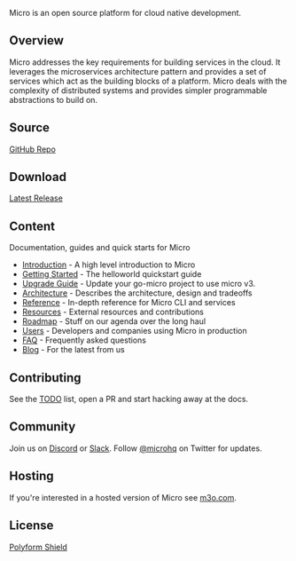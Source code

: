 
Micro is an open source platform for cloud native development.

## Overview

Micro addresses the key requirements for building services in the cloud. It leverages the microservices
architecture pattern and provides a set of services which act as the building blocks of a platform. Micro deals
with the complexity of distributed systems and provides simpler programmable abstractions to build on. 

## Source

[GitHub Repo](https://github.com/micro/micro)

## Download

[Latest Release](https://github.com/micro/micro/releases/latest)

## Content

Documentation, guides and quick starts for Micro

- [Introduction](introduction) - A high level introduction to Micro
- [Getting Started](getting-started) - The helloworld quickstart guide
- [Upgrade Guide](upgrade-guide) - Update your go-micro project to use micro v3.
- [Architecture](architecture) - Describes the architecture, design and tradeoffs
- [Reference](reference) - In-depth reference for Micro CLI and services
- [Resources](resources) - External resources and contributions
- [Roadmap](roadmap) - Stuff on our agenda over the long haul
- [Users](users) - Developers and companies using Micro in production
- [FAQ](faq) - Frequently asked questions
- [Blog](blog) - For the latest from us

## Contributing

See the [TODO](/todo) list, open a PR and start hacking away at the docs.

## Community

Join us on [Discord](https://discord.gg/hbmJEct) or [Slack](https://slack.micro.mu). Follow [@microhq](https://twitter.com/microhq) on Twitter for updates.

## Hosting

If you're interested in a hosted version of Micro see [m3o.com](https://m3o.com).

## License

[Polyform Shield](https://polyformproject.org/licenses/shield/1.0.0/)
